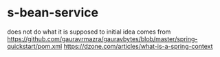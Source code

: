 # s-bean-service
does not do what it is supposed to
initial idea comes from https://github.com/gauravrmazra/gauravbytes/blob/master/spring-quickstart/pom.xml
https://dzone.com/articles/what-is-a-spring-context
